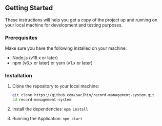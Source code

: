 ## Getting Started

These instructions will help you get a copy of the project up and running on your local machine for development and testing purposes.

### Prerequisites

Make sure you have the following installed on your machine:

- Node.js (v18.x or later)
- npm (v6.x or later) or yarn (v1.x or later)

### Installation

1. Clone the repository to your local machine:

   ```bash
   git clone https://github.com/sac1hin/record-management-system.git
   cd record-management-system

2. Install the dependencies:
   ```npm install```

3. Running the Application: 
    ```npm start```